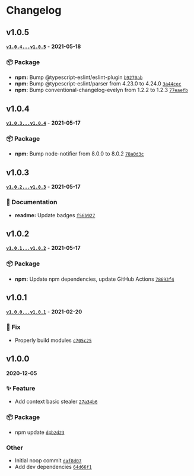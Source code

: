 # Changelog

## v1.0.5

**[`v1.0.4...v1.0.5`](https://github.com/evelynhathaway/context-thief/compare/v1.0.4...v1.0.5)** - **2021-05-18**

### 📦 Package

- **npm:** Bump @typescript-eslint/eslint-plugin [`b9270ab`](https://github.com/evelynhathaway/context-thief/commit/b9270ab)
- **npm:** Bump @typescript-eslint/parser from 4.23.0 to 4.24.0 [`3a44cec`](https://github.com/evelynhathaway/context-thief/commit/3a44cec)
- **npm:** Bump conventional-changelog-evelyn from 1.2.2 to 1.2.3 [`77eaefb`](https://github.com/evelynhathaway/context-thief/commit/77eaefb)

## v1.0.4

**[`v1.0.3...v1.0.4`](https://github.com/evelynhathaway/context-thief/compare/v1.0.3...v1.0.4)** - **2021-05-17**

### 📦 Package

- **npm:** Bump node-notifier from 8.0.0 to 8.0.2 [`78a0d3c`](https://github.com/evelynhathaway/context-thief/commit/78a0d3c)

## v1.0.3

**[`v1.0.2...v1.0.3`](https://github.com/evelynhathaway/context-thief/compare/v1.0.2...v1.0.3)** - **2021-05-17**

### 📄 Documentation

- **readme:** Update badges [`f56b927`](https://github.com/evelynhathaway/context-thief/commit/f56b927)

## v1.0.2

**[`v1.0.1...v1.0.2`](https://github.com/evelynhathaway/context-thief/compare/v1.0.1...v1.0.2)** - **2021-05-17**

### 📦 Package

- **npm:** Update npm dependencies, update GitHub Actions [`78693f4`](https://github.com/evelynhathaway/context-thief/commit/78693f4)

## v1.0.1

**[`v1.0.0...v1.0.1`](https://github.com/evelynhathaway/context-thief/compare/v1.0.0...v1.0.1)** - **2021-02-20**

### 🐛 Fix

- Properly build modules [`c705c25`](https://github.com/evelynhathaway/context-thief/commit/c705c25)

## v1.0.0

**2020-12-05**

### ✨ Feature

- Add context basic stealer [`27a34b6`](https://github.com/evelynhathaway/context-thief/commit/27a34b6)

### 📦 Package

- npm update [`d4b2d23`](https://github.com/evelynhathaway/context-thief/commit/d4b2d23)

### Other

- Initial noop commit [`daf8d07`](https://github.com/evelynhathaway/context-thief/commit/daf8d07)
- Add dev dependencies [`64d66f1`](https://github.com/evelynhathaway/context-thief/commit/64d66f1)
